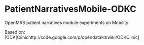 PatientNarrativesMobile-ODKC
============================

OpenMRS patient narratives module experiments on Mobility

Based on: [ODK|Clinichttp://code.google.com/p/opendatakit/wiki/ODKClinic]
